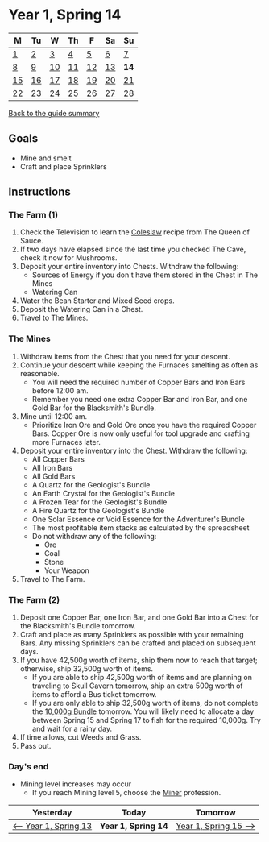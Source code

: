 # Year 1, Spring 14

| M                          | Tu                        | W                         | Th                        | F                         | Sa                        | Su                        |
| -------------------------- | ------------------------- | ------------------------- | ------------------------- |-------------------------- | ------------------------- | ------------------------- |
| [1](year-1-spring-1.md)    | [2](year-1-spring-2.md)   | [3](year-1-spring-3.md)   | [4](year-1-spring-4.md)   | [5](year-1-spring-5.md)   | [6](year-1-spring-6.md)   | [7](year-1-spring-7.md)   |
| [8](year-1-spring-8.md)    | [9](year-1-spring-9.md)   | [10](year-1-spring-10.md) | [11](year-1-spring-11.md) | [12](year-1-spring-12.md) | [13](year-1-spring-13.md) | **14**                    |
| [15](year-1-spring-15.md)  | [16](year-1-spring-16.md) | [17](year-1-spring-17.md) | [18](year-1-spring-18.md) | [19](year-1-spring-19.md) | [20](year-1-spring-20.md) | [21](year-1-spring-21.md) |
| [22](year-1-spring-22.md)  | [23](year-1-spring-23.md) | [24](year-1-spring-24.md) | [25](year-1-spring-25.md) | [26](year-1-spring-26.md) | [27](year-1-spring-27.md) | [28](year-1-spring-28.md) |

[Back to the guide summary](readme.md)

## Goals

- Mine and smelt
- Craft and place Sprinklers

## Instructions

### The Farm (1)

1. Check the Television to learn the [Coleslaw](https://stardewvalleywiki.com/Coleslaw) recipe from The Queen of Sauce.
2. If two days have elapsed since the last time you checked The Cave, check it now for Mushrooms.
3. Deposit your entire inventory into Chests. Withdraw the following:
   - Sources of Energy if you don't have them stored in the Chest in The Mines
   - Watering Can
4. Water the Bean Starter and Mixed Seed crops.
5. Deposit the Watering Can in a Chest.
6. Travel to The Mines.

### The Mines

1. Withdraw items from the Chest that you need for your descent.
2. Continue your descent while keeping the Furnaces smelting as often as reasonable.
   - You will need the required number of Copper Bars and Iron Bars before 12:00 am.
   - Remember you need one extra Copper Bar and Iron Bar, and one Gold Bar for the Blacksmith's Bundle.
3. Mine until 12:00 am.
   - Prioritize Iron Ore and Gold Ore once you have the required Copper Bars. Copper Ore is now only useful for tool upgrade and crafting more Furnaces later.
4. Deposit your entire inventory into the Chest. Withdraw the following:
   - All Copper Bars
   - All Iron Bars
   - All Gold Bars
   - A Quartz for the Geologist's Bundle
   - An Earth Crystal for the Geologist's Bundle
   - A Frozen Tear for the Geologist's Bundle
   - A Fire Quartz for the Geologist's Bundle
   - One Solar Essence or Void Essence for the Adventurer's Bundle
   - The most profitable item stacks as calculated by the spreadsheet
   - Do not withdraw any of the following:
     - Ore
     - Coal
     - Stone
     - Your Weapon
5. Travel to The Farm.

### The Farm (2)

1. Deposit one Copper Bar, one Iron Bar, and one Gold Bar into a Chest for the Blacksmith's Bundle tomorrow.
2. Craft and place as many Sprinklers as possible with your remaining Bars. Any missing Sprinklers can be crafted and placed on subsequent days.
3. If you have 42,500g worth of items, ship them now to reach that target; otherwise, ship 32,500g worth of items.
   - If you are able to ship 42,500g worth of items and are planning on traveling to Skull Cavern tomorrow, ship an extra 500g worth of items to afford a Bus ticket tomorrow.
   - If you are only able to ship 32,500g worth of items, do not complete the [10,000g Bundle](https://stardewvalleywiki.com/Bundles#Vault) tomorrow. You will likely need to allocate a day between Spring 15 and Spring 17 to fish for the required 10,000g. Try and wait for a rainy day.
4. If time allows, cut Weeds and Grass.
5. Pass out.

### Day's end

- Mining level increases may occur
  - If you reach Mining level 5, choose the [Miner](https://stardewvalleywiki.com/Mining/Skill) profession.

| Yesterday                                   | Today                 | Tomorrow                                    |
| ------------------------------------------- | --------------------- | ------------------------------------------- |
| [⟵ Year 1, Spring 13](year-1-spring-13.md) | **Year 1, Spring 14** | [Year 1, Spring 15 ⟶](year-1-spring-15.md) |
